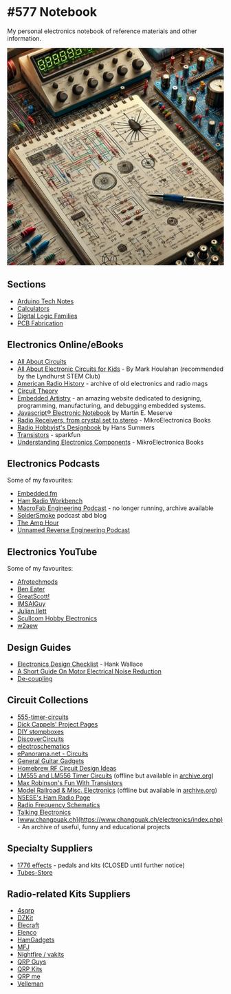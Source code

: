 # #577 Notebook

My personal electronics notebook of reference materials and other information.

![Build](./assets/notebook_build.jpg?raw=true)

## Sections

* [Arduino Tech Notes](./arduino/)
* [Calculators](./calculators/)
* [Digital Logic Families](./logic_families/)
* [PCB Fabrication](./pcb_fab/)

## Electronics Online/eBooks

* [All About Circuits](https://www.allaboutcircuits.com/)
* [All About Electronic Circuits for Kids](https://www.speedwaymotors.com/Info/All-About-Electronic-Circuits-for-Kids) - By Mark Houlahan (recommended by the Lyndhurst STEM Club)
* [American Radio History](http://www.americanradiohistory.com/) - archive of old electronics and radio mags
* [Circuit Theory](https://en.wikibooks.org/wiki/Circuit_Theory/All_Chapters)
* [Embedded Artistry](https://embeddedartistry.com) - an amazing website dedicated to designing, programming, manufacturing, and debugging embedded systems.
* [Javascript® Electronic Notebook](https://www.k7mem.com/) by Martin E. Meserve
* [Radio Receivers, from crystal set to stereo](https://www.mikroe.com/ebooks/radio-receivers-from-crystal-set-to-stereo/introduction) - MikroElectronica Books
* [Radio Hobbyist's Designbook](https://www.hanssummers.com/k6lha-design-book.html) by Hans Summers
* [Transistors](https://learn.sparkfun.com/tutorials/transistors) - sparkfun
* [Understanding Electronics Components](https://www.mikroe.com/ebooks/components-of-electronic-devices/introduction) - MikroElectronica Books

## Electronics Podcasts

Some of my favourites:

* [Embedded.fm](https://embedded.fm/)
* [Ham Radio Workbench](https://www.hamradioworkbench.com/)
* [MacroFab Engineering Podcast](https://macrofab.com/blog/podcast/) - no longer running, archive available
* [SolderSmoke](https://soldersmoke.blogspot.com/) podcast abd blog
* [The Amp Hour](https://theamphour.com/)
* [Unnamed Reverse Engineering Podcast](https://unnamedre.com/)

## Electronics YouTube

Some of my favourites:

* [Afrotechmods](https://www.youtube.com/channel/UCosnWgi3eorc1klEQ8pIgJQ)
* [Ben Eater](https://www.youtube.com/channel/UCS0N5baNlQWJCUrhCEo8WlA)
* [GreatScott!](https://www.youtube.com/channel/UC6mIxFTvXkWQVEHPsEdflzQ)
* [IMSAIGuy](https://www.youtube.com/@IMSAIGuy)
* [Julian Ilett](https://www.youtube.com/channel/UCmHvGf00GDuPYG9DZqQKd9A)
* [Scullcom Hobby Electronics](https://www.youtube.com/channel/UCDqryeq1kMDSEQwltWqASrA)
* [w2aew](https://www.youtube.com/channel/UCiqd3GLTluk2s_IBt7p_LjA)

## Design Guides

* [Electronics Design Checklist](http://aqdi.com/articles/electronics-design-checklist-3/) - Hank Wallace
* [A Short Guide On Motor Electrical Noise Reduction](http://www.kerrywong.com/2012/01/26/a-short-guide-on-motor-electrical-noise-reduction/)
* [De-coupling](http://www.thebox.myzen.co.uk/Tutorial/De-coupling.html)

## Circuit Collections

* [555-timer-circuits](https://www.555-timer-circuits.com/)
* [Dick Cappels' Project Pages](http://www.cappels.org/dproj/Home.htm)
* [DIY stompboxes](https://www.diystompboxes.com/wpress/)
* [DiscoverCircuits](http://www.discovercircuits.com/index.htm)
* [electroschematics](https://www.electroschematics.com/)
* [ePanorama.net - Circuits](https://www.epanorama.net/index.php?index=circuit)
* [General Guitar Gadgets](https://generalguitargadgets.com/)
* [Homebrew RF Circuit Design Ideas](http://konstruktor.ha5khc.hu/linkgyujtemeny/linkgyujtemeny.htm)
* [LM555 and LM556 Timer Circuits](http://www.circuitous.ca/LM555.html) (offline but available in [archive.org](https://web.archive.org/web/20190222124442/http://www.circuitous.ca/LM555.html))
* [Max Robinson's Fun With Transistors](http://www.funwithtransistors.net/)
* [Model Railroad & Misc. Electronics](http://www.circuitous.ca/CircuitIndex.html) (offline but available in [archive.org](https://web.archive.org/web/20190329094039/http://www.circuitous.ca/CircuitIndex.html))
* [N5ESE's Ham Radio Page](https://www.n5ese.com/)
* [Radio Frequency Schematics](https://rf-circuit-schematic.blogspot.com/)
* [Talking Electronics](https://www.talkingelectronics.com/te_interactive_index.html)
* [www.changpuak.ch](https://www.changpuak.ch/electronics/index.php) - An archive of useful, funny and educational projects

## Specialty Suppliers

* [1776 effects](https://1776effects.com/) - pedals and kits (CLOSED until further notice)
* [Tubes-Store](https://tubes-store.com/)

## Radio-related Kits Suppliers

* [4sqrp](https://www.4sqrp.com/index.php)
* [DZKit](https://www.dzkit.com/)
* [Elecraft](https://elecraft.com/)
* [Elenco](https://www.elenco.com/)
* [HamGadgets](https://hamgadgets.com/)
* [MFJ](https://mfjenterprises.com/)
* [Nightfire / vakits](https://vakits.com/)
* [QRP Guys](https://qrpguys.com/)
* [QRP Kits](https://qrpkits.com/)
* [QRP me](https://qrpme.com/)
* [Velleman](https://www.velleman.eu/)
